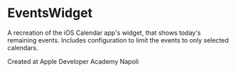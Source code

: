 # EventsWidget

A recreation of the iOS Calendar app's widget, that shows today's remaining events. Includes configuration to limit the events to only selected calendars.

Created at Apple Developer Academy Napoli
